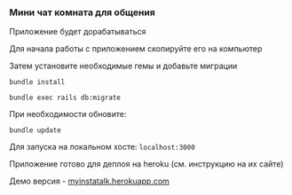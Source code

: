 ### Мини чат комната для общения

Приложение будет дорабатываться

Для начала работы с приложением скопируйте его на компьютер

Затем установите необходимые гемы и добавьте миграции

`bundle install`

`bundle exec rails db:migrate`

При необходимости обновите: 

`bundle update`

Для запуска на локальном хосте: `localhost:3000`

Приложение готово для деплоя на heroku (см. инструкцию на их сайте)

 Демо версия - [myinstatalk.herokuapp.com](myinstatalk.herokuapp.com)
